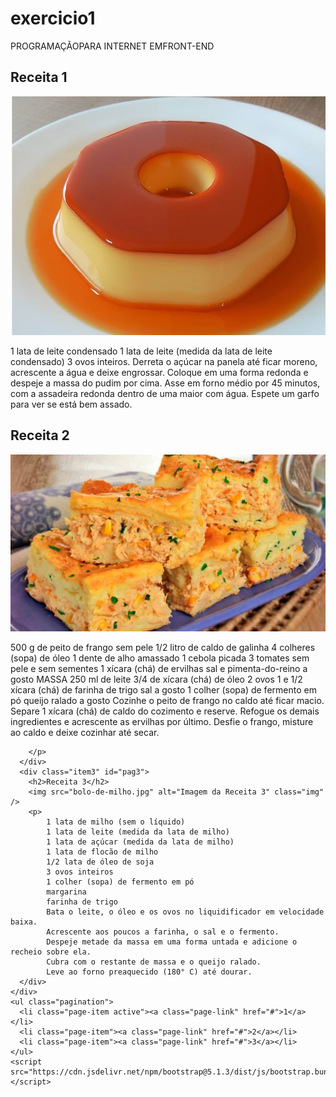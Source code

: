 # exercicio1
PROGRAMAÇÃOPARA INTERNET EMFRONT-END<!DOCTYPE html>
<html lang="en">
  <head>
    <meta charset="UTF-8" />
    <meta http-equiv="X-UA-Compatible" content="IE=edge" />
    <meta name="viewport" content="width=device-width, initial-scale=1.0" />
    <title>Livro de receitas</title>
    <link
      href="https://cdn.jsdelivr.net/npm/bootstrap@5.1.3/dist/css/bootstrap.min.css"
      rel="stylesheet"
    />
    <link rel="stylesheet" href="styles.css" />
    <script src="config.js"></script>
  </head>
  <body>
    <script>
      document.querySelector("#pag1").classList.add("active");
    </script>
    <div class="main">
      <div class="item1" id="pag1">
        <h2>Receita 1</h2>
        <img src="pudimm.jpg" alt="Imagem da Receita 1" class="img" />
        <p>
          1 lata de leite condensado 1 lata de leite (medida da lata de leite
          condensado) 3 ovos inteiros. Derreta o açúcar na panela até ficar
          moreno, acrescente a água e deixe engrossar. Coloque em uma forma
          redonda e despeje a massa do pudim por cima. Asse em forno médio por
          45 minutos, com a assadeira redonda dentro de uma maior com água.
          Espete um garfo para ver se está bem assado.
        </p>
      </div>
      <div class="item2" id="pag2">
        <h2>Receita 2</h2>
        <img src="tortadefrango.jpg" alt="Imagem da Receita 2" class="img" />
        <p>
            500 g de peito de frango sem pele
            1/2 litro de caldo de galinha
            4 colheres (sopa) de óleo
            1 dente de alho amassado
            1 cebola picada
            3 tomates sem pele e sem sementes
            1 xícara (chá) de ervilhas
            sal e pimenta-do-reino a gosto
            MASSA
            250 ml de leite
            3/4 de xícara (chá) de óleo
            2 ovos
            1 e 1/2 xícara (chá) de farinha de trigo
            sal a gosto
            1 colher (sopa) de fermento em pó
            queijo ralado a gosto Cozinhe o peito de frango no caldo até ficar macio.
            Separe 1 xícara (chá) de caldo do cozimento e reserve.
            Refogue os demais ingredientes e acrescente as ervilhas por último.
            Desfie o frango, misture ao caldo e deixe cozinhar até secar.
            
        </p>
      </div>
      <div class="item3" id="pag3">
        <h2>Receita 3</h2>
        <img src="bolo-de-milho.jpg" alt="Imagem da Receita 3" class="img" />
        <p>
            1 lata de milho (sem o líquido)
            1 lata de leite (medida da lata de milho)
            1 lata de açúcar (medida da lata de milho)
            1 lata de flocão de milho
            1/2 lata de óleo de soja
            3 ovos inteiros
            1 colher (sopa) de fermento em pó
            margarina
            farinha de trigo
            Bata o leite, o óleo e os ovos no liquidificador em velocidade baixa.
            Acrescente aos poucos a farinha, o sal e o fermento.
            Despeje metade da massa em uma forma untada e adicione o recheio sobre ela.
            Cubra com o restante de massa e o queijo ralado.
            Leve ao forno preaquecido (180° C) até dourar.
      </div>
    </div>
    <ul class="pagination">
      <li class="page-item active"><a class="page-link" href="#">1</a></li>
      <li class="page-item"><a class="page-link" href="#">2</a></li>
      <li class="page-item"><a class="page-link" href="#">3</a></li>
    </ul>
    <script src="https://cdn.jsdelivr.net/npm/bootstrap@5.1.3/dist/js/bootstrap.bundle.min.js"></script>
  </body>
</html>
